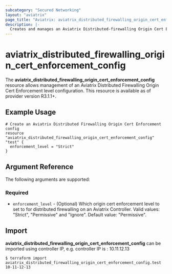 ```yaml
---
subcategory: "Secured Networking"
layout: "aviatrix"
page_title: "Aviatrix: aviatrix_distributed_firewalling_origin_cert_enforcement_config"
description: |-
  Creates and manages an Aviatrix Distributed-firewalling Origin Cert Enforcement Config
---
```


# aviatrix_distributed_firewalling_origin_cert_enforcement_config

The **aviatrix_distributed_firewalling_origin_cert_enforcement_config** resource allows management of an Aviatrix Distributed Firewalling Origin Cert Enforcement level configuration. This resource is available as of provider version R3.1.1+.

## Example Usage

```hcl
# Create an Aviatrix Distributed Firewalling Origin Cert Enforcement config
resource "aviatrix_distributed_firewalling_origin_cert_enforcement_config" "test" {
  enforcement_level = "Strict"
}
```


## Argument Reference

The following arguments are supported:

### Required
* `enforcement_level` - (Optional) Which origin cert enforcement level to set to for distributed firewalling on an Aviatrix Controller. Valid values: "Strict", "Permissive" and "Ignore". Default value: "Permissive".

## Import

**aviatrix_distributed_firewalling_origin_cert_enforcement_config** can be imported using controller IP, e.g. controller IP is : 10.11.12.13

```
$ terraform import aviatrix_distributed_firewalling_origin_cert_enforcement_config.test 10-11-12-13
```
